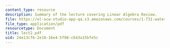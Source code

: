 ```yaml
---
content_type: resource
description: Summary of the lecture covering Linear Algebra Review.
file: https://ol-ocw-studio-app-qa.s3.amazonaws.com/courses/1-731-water-resource-systems-fall-2006/24e13cf62e1816e45f08c643a15bfe5c_lect2.pdf
file_type: application/pdf
resourcetype: Document
title: lect2.pdf
uid: 24e13cf6-2e18-16e4-5f08-c643a15bfe5c
---
```

